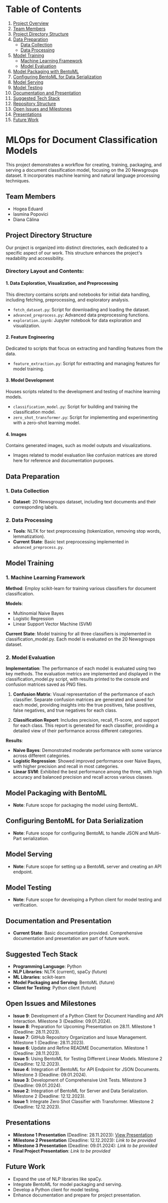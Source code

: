 # Table of Contents
1. [Project Overview](#mlops-for-document-classification-models)
2. [Team Members](#team-members)
3. [Project Directory Structure](#project-directory-structure)
4. [Data Preparation](#data-preparation)
   - [Data Collection](#1-data-collection)
   - [Data Processing](#2-data-processing)
5. [Model Training](#model-training)
   - [Machine Learning Framework](#1-machine-learning-framework)
   - [Model Evaluation](#2-model-evaluation)
6. [Model Packaging with BentoML](#model-packaging-with-bentoml)
7. [Configuring BentoML for Data Serialization](#configuring-bentoml-for-data-serialization)
8. [Model Serving](#model-serving)
9. [Model Testing](#model-testing)
10. [Documentation and Presentation](#documentation-and-presentation)
11. [Suggested Tech Stack](#suggested-tech-stack)
12. [Repository Structure](#repository-structure)
13. [Open Issues and Milestones](#open-issues-and-milestones)
14. [Presentations](#presentations)
15. [Future Work](#future-work)


# MLOps for Document Classification Models

This project demonstrates a workflow for creating, training, packaging, and serving a document classification model, focusing on the 20 Newsgroups dataset. It incorporates machine learning and natural language processing techniques.

## Team Members
- Hogea Eduard
- Iasmina Popovici
- Diana Călina

## Project Directory Structure
Our project is organized into distinct directories, each dedicated to a specific aspect of our work. This structure enhances the project's readability and accessibility.

### Directory Layout and Contents:

#### 1. Data Exploration, Visualization, and Preprocessing
This directory contains scripts and notebooks for initial data handling, including fetching, preprocessing, and exploratory analysis.
- `fetch_dataset.py`: Script for downloading and loading the dataset.
- `advanced_preprocess.py`: Advanced data preprocessing functions.
- `exploration.ipynb`: Jupyter notebook for data exploration and visualization.

#### 2. Feature Engineering
Dedicated to scripts that focus on extracting and handling features from the data.
- `feature_extraction.py`: Script for extracting and managing features for model training.

#### 3. Model Development
Houses scripts related to the development and testing of machine learning models.
- `classification_model.py`: Script for building and training the classification model.
- `zero_shot_transformer.py`: Script for implementing and experimenting with a zero-shot learning model.


#### 4. Images
Contains generated images, such as model outputs and visualizations.
- Images related to model evaluation like confusion matrices are stored here for reference and documentation purposes.


## Data Preparation

### 1. Data Collection
- **Dataset**: 20 Newsgroups dataset, including text documents and their corresponding labels.

### 2. Data Processing
- **Tools**: NLTK for text preprocessing (tokenization, removing stop words, lemmatization).
- **Current State**: Basic text preprocessing implemented in `advanced_preprocess.py`.

## Model Training

### 1. Machine Learning Framework
**Method**: Employ scikit-learn for training various classifiers for document classification.

**Models**:
* Multinomial Naive Bayes
* Logistic Regression
* Linear Support Vector Machine (SVM)

**Current State**: Model training for all three classifiers is implemented in classification_model.py. Each model is evaluated on the 20 Newsgroups dataset.

### 2. Model Evaluation
**Implementation**: The performance of each model is evaluated using two key methods.
The evaluation metrics are implemented and displayed in the classification_model.py script, with results printed to the console and confusion matrices saved as PNG files.

1. **Confusion Matrix**: Visual representation of the performance of each classifier. Separate confusion matrices are generated and saved for each model, providing insights into the true positives, false positives, false negatives, and true negatives for each class.

2. **Classification Report**: Includes precision, recall, f1-score, and support for each class. This report is generated for each classifier, providing a detailed view of their performance across different categories.

**Results**:
- **Naive Bayes**: Demonstrated moderate performance with some variance across different categories.
- **Logistic Regression**: Showed improved performance over Naive Bayes, with higher precision and recall in most categories.
- **Linear SVM**: Exhibited the best performance among the three, with high accuracy and balanced precision and recall across various classes.

## Model Packaging with BentoML
- **Note**: Future scope for packaging the model using BentoML.

## Configuring BentoML for Data Serialization
- **Note**: Future scope for configuring BentoML to handle JSON and Multi-Part serialization.

## Model Serving
- **Note**: Future scope for setting up a BentoML server and creating an API endpoint.

## Model Testing
- **Note**: Future scope for developing a Python client for model testing and verification.

## Documentation and Presentation
- **Current State**: Basic documentation provided. Comprehensive documentation and presentation are part of future work.

## Suggested Tech Stack
- **Programming Language**: Python
- **NLP Libraries**: NLTK (current), spaCy (future)
- **ML Libraries**: scikit-learn
- **Model Packaging and Serving**: BentoML (future)
- **Client for Testing**: Python client (future)


## Open Issues and Milestones
- **Issue 9**: Development of a Python Client for Document Handling and API Interaction. Milestone 3 (Deadline: 09.01.2024).
- **Issue 8**: Preparation for Upcoming Presentation on 28.11. Milestone 1 (Deadline: 28.11.2023).
- **Issue 7**: GitHub Repository Organization and Issue Management. Milestone 1 (Deadline: 28.11.2023).
- **Issue 6**: Update and Refine README Documentation. Milestone 1 (Deadline: 28.11.2023).
- **Issue 5**: Using BentoML for Testing Different Linear Models. Milestone 2 (Deadline: 12.12.2023).
- **Issue 4**: Integration of BentoML for API Endpoint for JSON Documents. Milestone 3 (Deadline: 09.01.2024).
- **Issue 3**: Development of Comprehensive Unit Tests. Milestone 3 (Deadline: 09.01.2024).
- **Issue 2**: Integration of BentoML for Server and Data Serialization. Milestone 2 (Deadline: 12.12.2023).
- **Issue 1**: Integrate Zero Shot Classifier with Transformer. Milestone 2 (Deadline: 12.12.2023).

## Presentations
- **Milestone 1 Presentation** (Deadline: 28.11.2023): [View Presentation](https://docs.google.com/presentation/d/1ViKHCMRyTVjxCQlsLhDuiJC7XtjG7_u1FhZ6M06_4JU/edit?usp=sharing)
- **Milestone 2 Presentation** (Deadline: 12.12.2023): *Link to be provided*
- **Milestone 3 Presentation** (Deadline: 09.01.2024): *Link to be provided*
- **Final Project Presentation**: *Link to be provided*

## Future Work
- Expand the use of NLP libraries like spaCy.
- Integrate BentoML for model packaging and serving.
- Develop a Python client for model testing.
- Enhance documentation and prepare for project presentation.

